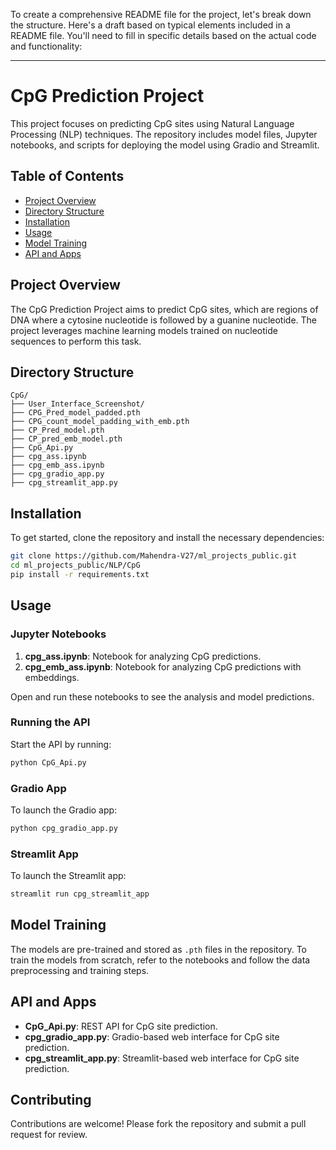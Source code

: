 
To create a comprehensive README file for the project, let's break down the structure. Here's a draft based on typical elements included in a README file. You'll need to fill in specific details based on the actual code and functionality:

---

# CpG Prediction Project

This project focuses on predicting CpG sites using Natural Language Processing (NLP) techniques. The repository includes model files, Jupyter notebooks, and scripts for deploying the model using Gradio and Streamlit.

## Table of Contents

- [Project Overview](#project-overview)
- [Directory Structure](#directory-structure)
- [Installation](#installation)
- [Usage](#usage)
- [Model Training](#model-training)
- [API and Apps](#api-and-apps)

## Project Overview

The CpG Prediction Project aims to predict CpG sites, which are regions of DNA where a cytosine nucleotide is followed by a guanine nucleotide. The project leverages machine learning models trained on nucleotide sequences to perform this task.

## Directory Structure

```
CpG/
├── User_Interface_Screenshot/
├── CPG_Pred_model_padded.pth
├── CPG_count_model_padding_with_emb.pth
├── CP_Pred_model.pth
├── CP_pred_emb_model.pth
├── CpG_Api.py
├── cpg_ass.ipynb
├── cpg_emb_ass.ipynb
├── cpg_gradio_app.py
├── cpg_streamlit_app.py
```

## Installation

To get started, clone the repository and install the necessary dependencies:

```bash
git clone https://github.com/Mahendra-V27/ml_projects_public.git
cd ml_projects_public/NLP/CpG
pip install -r requirements.txt
```

## Usage

### Jupyter Notebooks

1. **cpg_ass.ipynb**: Notebook for analyzing CpG predictions.
2. **cpg_emb_ass.ipynb**: Notebook for analyzing CpG predictions with embeddings.

Open and run these notebooks to see the analysis and model predictions.

### Running the API

Start the API by running:

```bash
python CpG_Api.py
```

### Gradio App

To launch the Gradio app:

```bash
python cpg_gradio_app.py
```

### Streamlit App

To launch the Streamlit app:

```bash
streamlit run cpg_streamlit_app
```

## Model Training

The models are pre-trained and stored as `.pth` files in the repository. To train the models from scratch, refer to the notebooks and follow the data preprocessing and training steps.

## API and Apps

- **CpG_Api.py**: REST API for CpG site prediction.
- **cpg_gradio_app.py**: Gradio-based web interface for CpG site prediction.
- **cpg_streamlit_app.py**: Streamlit-based web interface for CpG site prediction.

## Contributing

Contributions are welcome! Please fork the repository and submit a pull request for review.
